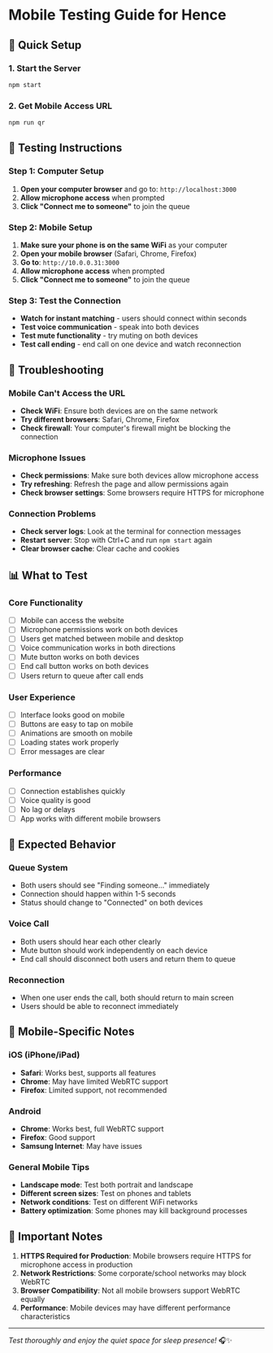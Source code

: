 # Mobile Testing Guide for Hence

## 🚀 Quick Setup

### 1. Start the Server
```bash
npm start
```

### 2. Get Mobile Access URL
```bash
npm run qr
```

## 📱 Testing Instructions

### Step 1: Computer Setup
1. **Open your computer browser** and go to: `http://localhost:3000`
2. **Allow microphone access** when prompted
3. **Click "Connect me to someone"** to join the queue

### Step 2: Mobile Setup
1. **Make sure your phone is on the same WiFi** as your computer
2. **Open your mobile browser** (Safari, Chrome, Firefox)
3. **Go to**: `http://10.0.0.31:3000`
4. **Allow microphone access** when prompted
5. **Click "Connect me to someone"** to join the queue

### Step 3: Test the Connection
- **Watch for instant matching** - users should connect within seconds
- **Test voice communication** - speak into both devices
- **Test mute functionality** - try muting on both devices
- **Test call ending** - end call on one device and watch reconnection

## 🔧 Troubleshooting

### Mobile Can't Access the URL
- **Check WiFi**: Ensure both devices are on the same network
- **Try different browsers**: Safari, Chrome, Firefox
- **Check firewall**: Your computer's firewall might be blocking the connection

### Microphone Issues
- **Check permissions**: Make sure both devices allow microphone access
- **Try refreshing**: Refresh the page and allow permissions again
- **Check browser settings**: Some browsers require HTTPS for microphone

### Connection Problems
- **Check server logs**: Look at the terminal for connection messages
- **Restart server**: Stop with Ctrl+C and run `npm start` again
- **Clear browser cache**: Clear cache and cookies

## 📊 What to Test

### Core Functionality
- [ ] Mobile can access the website
- [ ] Microphone permissions work on both devices
- [ ] Users get matched between mobile and desktop
- [ ] Voice communication works in both directions
- [ ] Mute button works on both devices
- [ ] End call button works on both devices
- [ ] Users return to queue after call ends

### User Experience
- [ ] Interface looks good on mobile
- [ ] Buttons are easy to tap on mobile
- [ ] Animations are smooth on mobile
- [ ] Loading states work properly
- [ ] Error messages are clear

### Performance
- [ ] Connection establishes quickly
- [ ] Voice quality is good
- [ ] No lag or delays
- [ ] App works with different mobile browsers

## 🎯 Expected Behavior

### Queue System
- Both users should see "Finding someone..." immediately
- Connection should happen within 1-5 seconds
- Status should change to "Connected" on both devices

### Voice Call
- Both users should hear each other clearly
- Mute button should work independently on each device
- End call should disconnect both users and return them to queue

### Reconnection
- When one user ends the call, both should return to main screen
- Users should be able to reconnect immediately

## 📱 Mobile-Specific Notes

### iOS (iPhone/iPad)
- **Safari**: Works best, supports all features
- **Chrome**: May have limited WebRTC support
- **Firefox**: Limited support, not recommended

### Android
- **Chrome**: Works best, full WebRTC support
- **Firefox**: Good support
- **Samsung Internet**: May have issues

### General Mobile Tips
- **Landscape mode**: Test both portrait and landscape
- **Different screen sizes**: Test on phones and tablets
- **Network conditions**: Test on different WiFi networks
- **Battery optimization**: Some phones may kill background processes

## 🚨 Important Notes

1. **HTTPS Required for Production**: Mobile browsers require HTTPS for microphone access in production
2. **Network Restrictions**: Some corporate/school networks may block WebRTC
3. **Browser Compatibility**: Not all mobile browsers support WebRTC equally
4. **Performance**: Mobile devices may have different performance characteristics

---

*Test thoroughly and enjoy the quiet space for sleep presence!* 🎧✨ 